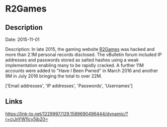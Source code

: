 # R2Games

## Description

Date: 2015-11-01

Description:
In late 2015, the gaming website <a href="https://www.r2games.com" target="_blank" rel="noopener">R2Games</a> was hacked and more than 2.1M personal records disclosed. The vBulletin forum included IP addresses and passwords stored as salted hashes using a weak implementation enabling many to be rapidly cracked. A further 11M accounts were added to "Have I Been Pwned" in March 2016 and another 9M in July 2016 bringing the total to over 22M.


['Email addresses', 'IP addresses', 'Passwords', 'Usernames']

## Links

https://link-to.net/1229997/129.1589690496444/dynamic/?r=cjJnYW1lcy5jb20=